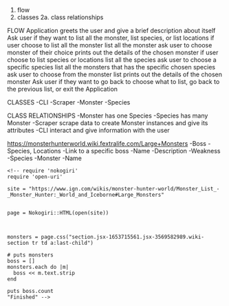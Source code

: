 1. flow
2. classes
  2a. class relationships

FLOW
  Application greets the user and give a brief description about itself
  Ask user if they want to list all the monster, list species, or list locations
    if user choose to list all the monster
      list all the monster
      ask user to choose monster of their choice
      prints out the details of the chosen monster
    if user choose to list species or locations
      list all the species
      ask user to choose a specific species
      list all the monsters that has the specific chosen species
      ask user to choose from the monster list
      prints out the details of the chosen monster
  Ask user if they want to go back to choose what to list, go back to the previous list, or exit the Application

CLASSES
  -CLI
  -Scraper
  -Monster
  -Species

CLASS RELATIONSHIPS
  -Monster has one Species
  -Species has many Monster
  -Scraper scrape data to create Monster instances and give its attributes
  -CLI interact and give information with the user





https://monsterhunterworld.wiki.fextralife.com/Large+Monsters
	-Boss
		-Species, Locations
		-Link to a specific boss
		-Name
		-Description
		-Weakness
	-Species
		-Monster
		-Name

    <!-- require 'nokogiri'
    require 'open-uri'

    site = "https://www.ign.com/wikis/monster-hunter-world/Monster_List_-_Monster_Hunter:_World_and_Iceborne#Large_Monsters"


    page = Nokogiri::HTML(open(site))



    monsters = page.css("section.jsx-1653715561.jsx-3569582989.wiki-section tr td a:last-child")

    # puts monsters
    boss = []
    monsters.each do |m|
      boss << m.text.strip
    end

    puts boss.count
    "Finished" -->
